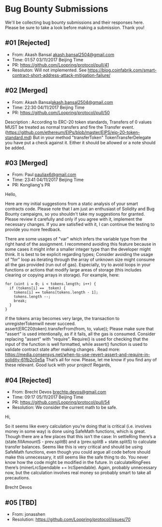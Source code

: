 # Bug Bounty Submissions

We'll be collecting bug bounty submissions and their responses here. Please be sure to take a look before making a submission. Thank you!

## #01 [Rejected]

- From: Akash Bansal <akash.bansal2504@gmail.com>
- Time: 01:57 03/11/2017 Beijing Time
- PR: https://github.com/Loopring/protocol/pull/41
- Resoluton: Will not implemented. See https://blog.coinfabrik.com/smart-contract-short-address-attack-mitigation-failure/

## #02 [Merged]

- From: Akash Bansal<akash.bansal2504@gmail.com>
- Time: 22:30 04/11/2017 Beijing Time
- PR: https://github.com/Loopring/protocol/pull/50

Description : According to ERC-20 token standards, 
Transfers of 0 values MUST be treated as normal transfers and fire the Transfer event.
(https://github.com/ethereum/EIPs/blob/master/EIPS/eip-20-token-standard.md)
But in your method "transferToken" TokenTransferDelegate you have put a check against it. Either it should be allowed or a note should be added.

## #03 [Merged]

- From: Paul <pauliax6@gmail.com>
- Time: 23:41 04/11/2017 Beijing Time
- PR: Kongliang's PR

Hello,

Here are my initial suggestions from a static analysis of your smart contracts code. Please note that I am just an enthusiast of Solidity and Bug Bounty campaigns, so you shouldn't take my suggestions for granted. Please review it carefully and only if you agree with it, implement the necessary changes. If you are satisfied with it, I can continue the testing to provide you more feedback.

There are some usages of "var" which infers the variable type from the right hand of the assignment. I recommend avoiding this feature because in some cases it might infer a smaller integer type than the developer might think. It is best to be explicit regarding types;
Consider avoiding the usage of "for" loop as iterating through the array of unknown size might consume all the gas provided (run out of gas). Especially, try to avoid loops in your functions or actions that modify large areas of storage (this includes clearing or copying arrays in storage). For example, here:
  
    for (uint i = 0; i < tokens.length; i++) {
      if (tokens[i] == _token) {
        tokens[i] == tokens[tokens.length - 1];
        tokens.length --;
        break;
      }
    } 

if the tokens array becomes very large, the transaction to unregisterTokenwill never succeed.
assert(ERC20(token).transferFrom(from, to, value));
Please make sure that "assert" is used intentionally, as if it fails, all the gas is consumed. Consider replacing "assert" with "require". Require() is used for checking that the input of the function is well formatted, while assert() function is used to validate contract state after making changes . Read more: https://media.consensys.net/when-to-use-revert-assert-and-require-in-solidity-61fb2c0e5a
That’s all for now. Please, let me know if you find any of these relevant. Good luck with your project!
Regards,

## #04 [Rejected]

- From: Brecht Devos <brechtp.devos@gmail.com>
- Time: 09:17 05/11/2017 Beijing Time
- PR: https://github.com/Loopring/protocol/pull/54
- Resolution: We consider the current math to be safe.
 
Hi,
 
So it seems like every calculation you’re doing that is critical (i.e. involves money in some way) is done using SafeMath functions, which is great. Though there are a few places that this isn’t the case:
In settleRing there’s a (state.fillAmountS - prev.splitB) and a (prev.splitB + state.splitS) to calculate transfer balances. Seems like this is very critical and should be using SafeMath functions, even though you could argue all code before should make this unnecessary, it still seems like the safe thing to do. You never know how the code might be modified in the future.
In calculateRingFees there’s (minerLrcSpendable += lrcSpendable). Again, probably unnecessary now, but the calculation involves real money so probably smart to take all precautions.
 
 
Brecht Devos

## #05 [TBD]

- From: jonasshen
- Resolution: https://github.com/Loopring/protocol/issues/70
